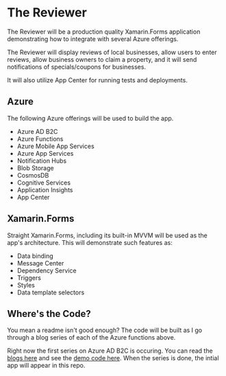 # The Reviewer

The Reviewer will be a production quality Xamarin.Forms application demonstrating how to integrate with several Azure offerings.

The Reviewer will display reviews of local businesses, allow users to enter reviews, allow business owners to claim a property, and it will send notifications of specials/coupons for businesses.

It will also utilize App Center for running tests and deployments.

## Azure

The following Azure offerings will be used to build the app.

- Azure AD B2C
- Azure Functions
- Azure Mobile App Services
- Azure App Services
- Notification Hubs
- Blob Storage
- CosmosDB
- Cognitive Services
- Application Insights
- App Center

## Xamarin.Forms

Straight Xamarin.Forms, including its built-in MVVM will be used as the app's architecture. This will demonstrate such features as:

- Data binding
- Message Center
- Dependency Service
- Triggers
- Styles
- Data template selectors

## Where's the Code?

You mean a readme isn't good enough? The code will be built as I go through a blog series of each of the Azure functions above. 

Right now the first series on Azure AD B2C is occuring. You can read the [blogs here](https://msou.co/8d) and see the [demo code here](https://msou.co/8c). When the series is done, the intial app will appear in this repo.
